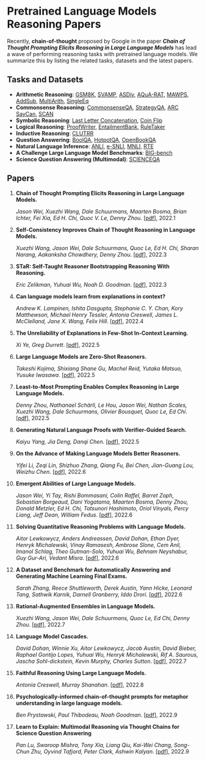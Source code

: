# Pretrained Language Models Reasoning Papers

Recently, **chain-of-thought** proposed by Google in the paper ***Chain of Thought Prompting Elicits Reasoning in Large Language Models*** has lead a wave of performing reasoning tasks with pretrained language models. We summarize this by listing the related tasks, datasets and the latest papers.

## Tasks and Datasets

- **Arithmetic Reasoning**: [GSM8K](https://arxiv.org/abs/2110.14168), [SVAMP](https://aclanthology.org/2021.naacl-main.168.pdf), [ASDiv](https://aclanthology.org/2020.acl-main.92/), [AQuA-RAT](https://aclanthology.org/P17-1015/), [MAWPS](https://aclanthology.org/N16-1136/), [AddSub](https://aclanthology.org/D14-1058/), [MultiArith](https://aclanthology.org/D15-1202/), [SingleEq](https://aclanthology.org/Q15-1042/)
- **Commonsense Reasoning**: [CommonsenseQA](https://aclanthology.org/N19-1421/), [StrategyQA](https://direct.mit.edu/tacl/article/doi/10.1162/tacl_a_00370/100680/Did-Aristotle-Use-a-Laptop-A-Question-Answering), [ARC](https://arxiv.org/abs/1803.05457) [SayCan](https://arxiv.org/abs/2204.01691), [SCAN](http://proceedings.mlr.press/v80/lake18a.html)
- **Symbolic Reasoning**: [Last Letter Concatenation](https://arxiv.org/pdf/2201.11903.pdf), [Coin Flip](https://arxiv.org/pdf/2201.11903.pdf)
- **Logical Reasoning**: [ProofWriter](https://arxiv.org/abs/2207.05221), [EntailmentBank](https://aclanthology.org/2021.emnlp-main.585/), [RuleTaker](https://www.ijcai.org/proceedings/2020/537)
- **Inductive Reasoning**: [CLUTRR](https://aclanthology.org/D19-1458/)
- **Question Answering**: [BoolQA](https://aclanthology.org/N19-1300/), [HotpotQA](https://aclanthology.org/D18-1259/), [OpenBookQA](https://aclanthology.org/D18-1260/)
- **Natural Language Inference**: [ANLI](https://aclanthology.org/2020.acl-main.441/), [e-SNLI](https://proceedings.neurips.cc/paper/2018/file/4c7a167bb329bd92580a99ce422d6fa6-Paper.pdf), [MNLI](https://aclanthology.org/N18-1101/), [RTE](https://tac.nist.gov/publications/2009/additional.papers/RTE5_overview.proceedings.pdf)
- **A Challenge Large Language Model Benchmarks**: [BIG-bench](https://doi.org/10.48550/arXiv.2206.04615)
- **Science Question Answering (Multimodal)**: [SCIENCEQA](https://scienceqa.github.io/)

## Papers

1. **Chain of Thought Prompting Elicits Reasoning in Large Language Models.**

   *Jason Wei, Xuezhi Wang, Dale Schuurmans, Maarten Bosma, Brian Ichter, Fei Xia, Ed H. Chi, Quoc V. Le, Denny Zhou*. [[pdf](https://arxiv.org/pdf/2201.11903.pdf)], 2022.1

2. **Self-Consistency Improves Chain of Thought Reasoning in Language Models.**

   *Xuezhi Wang, Jason Wei, Dale Schuurmans, Quoc Le, Ed H. Chi, Sharan Narang, Aakanksha Chowdhery, Denny Zhou*. [[pdf](https://arxiv.org/pdf/2203.11171.pdf)], 2022.3

3. **STaR: Self-Taught Reasoner Bootstrapping Reasoning With Reasoning.**

   *Eric Zelikman, Yuhuai Wu, Noah D. Goodman*. [[pdf](https://arxiv.org/pdf/2203.14465v1.pdf)], 2022.3

4. **Can language models learn from explanations in context?**

   *Andrew K. Lampinen, Ishita Dasgupta, Stephanie C. Y. Chan, Kory Matthewson, Michael Henry Tessler, Antonia Creswell, James L. McClelland, Jane X. Wang, Felix Hill*. [[pdf](https://arxiv.org/pdf/2204.02329.pdf)], 2022.4

5. **The Unreliability of Explanations in Few-Shot In-Context Learning.**

   *Xi Ye, Greg Durrett*. [[pdf](https://arxiv.org/pdf/2205.03401.pdf)], 2022.5

6. **Large Language Models are Zero-Shot Reasoners.**

   *Takeshi Kojima, Shixiang Shane Gu, Machel Reid, Yutaka Matsuo, Yusuke Iwasawa*. [[pdf](https://arxiv.org/pdf/2205.11916v2.pdf)], 2022.5

7. **Least-to-Most Prompting Enables Complex Reasoning in Large Language Models.**

   *Denny Zhou, Nathanael Schärli, Le Hou, Jason Wei, Nathan Scales, Xuezhi Wang, Dale Schuurmans, Olivier Bousquet, Quoc Le, Ed Chi*. [[pdf](https://arxiv.org/pdf/2205.10625.pdf)], 2022.5

8. **Generating Natural Language Proofs with Verifier-Guided Search.**

   *Kaiyu Yang, Jia Deng, Danqi Chen*. [[pdf](https://arxiv.org/pdf/2205.12443.pdf)], 2022.5

9. **On the Advance of Making Language Models Better Reasoners.**

   *Yifei Li, Zeqi Lin, Shizhuo Zhang, Qiang Fu, Bei Chen, Jian-Guang Lou, Weizhu Chen*. [[pdf](https://arxiv.org/pdf/2206.02336.pdf)], 2022.6

10. **Emergent Abilities of Large Language Models.**

    *Jason Wei, Yi Tay, Rishi Bommasani, Colin Raffel, Barret Zoph, Sebastian Borgeaud, Dani Yogatama, Maarten Bosma, Denny Zhou, Donald Metzler, Ed H. Chi, Tatsunori Hashimoto, Oriol Vinyals, Percy Liang, Jeff Dean, William Fedus*. [[pdf](https://arxiv.org/pdf/2206.07682.pdf)], 2022.6

11. **Solving Quantitative Reasoning Problems with Language Models.**

    *Aitor Lewkowycz, Anders Andreassen, David Dohan, Ethan Dyer, Henryk Michalewski, Vinay Ramasesh, Ambrose Slone, Cem Anil, Imanol Schlag, Theo Gutman-Solo, Yuhuai Wu, Behnam Neyshabur, Guy Gur-Ari, Vedant Misra*. [[pdf](https://arxiv.org/pdf/2206.14858.pdf)], 2022.6

12. **A Dataset and Benchmark for Automatically Answering and Generating Machine Learning Final Exams.**

    *Sarah Zhang, Reece Shuttleworth, Derek Austin, Yann Hicke, Leonard Tang, Sathwik Karnik, Darnell Granberry, Iddo Drori*. [[pdf](https://arxiv.org/pdf/2206.05442.pdf)], 2022.6

13. **Rational-Augmented Ensembles in Language Models.**

    *Xuezhi Wang, Jason Wei, Dale Schuurmans, Quoc Le, Ed Chi, Denny Zhou*. [[pdf](https://arxiv.org/pdf/2207.00747.pdf)], 2022.7

14. **Language Model Cascades.**

    *David Dohan, Winnie Xu, Aitor Lewkowycz, Jacob Austin, David Bieber, Raphael Gontijo Lopes, Yuhuai Wu, Henryk Michalewski, Rif A. Saurous, Jascha Sohl-dickstein, Kevin Murphy, Charles Sutton*. [[pdf](https://arxiv.org/pdf/2207.10342.pdf)], 2022.7

15. **Faithful Reasoning Using Large Language Models.**

    *Antonia Creswell, Murray Shanahan*. [[pdf](https://arxiv.org/pdf/2208.14271.pdf)], 2022.8

16. **Psychologically-informed chain-of-thought prompts for metaphor understanding in large language models.**

    *Ben Prystawski, Paul Thibodeau, Noah Goodman*. [[pdf](https://arxiv.org/pdf/2209.08141.pdf)], 2022.9

17. **Learn to Explain: Multimodal Reasoning via Thought Chains for Science Question Answering**

    *Pan Lu, Swaroop Mishra, Tony Xia, Liang Qiu, Kai-Wei Chang, Song-Chun Zhu, Oyvind Tafjord, Peter Clark, Ashwin Kalyan*. [[pdf](https://arxiv.org/abs/2209.09513)], 2022.9